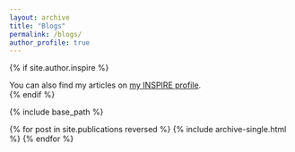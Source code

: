 ```yaml
---
layout: archive
title: "Blogs"
permalink: /blogs/
author_profile: true
---
```


{% if site.author.inspire %}
  <div class="wordwrap">You can also find my articles on <a href="{{site.author.inspire}}">my INSPIRE profile</a>.</div>
{% endif %}

{% include base_path %}

{% for post in site.publications reversed %}
  {% include archive-single.html %}
{% endfor %}
